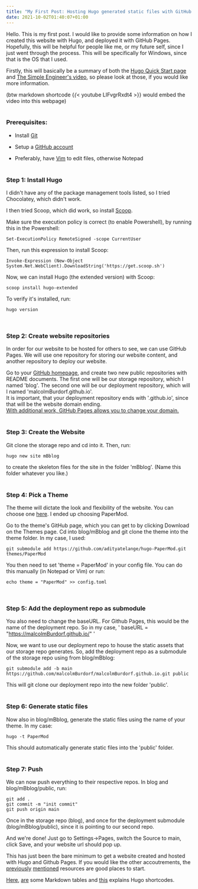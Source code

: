 ```yaml
---
title: "My First Post: Hosting Hugo generated static files with GitHub Pages"
date: 2021-10-02T01:40:07+01:00
---
```


Hello.  This is my first post. 
I would like to provide some information on how I created this website with Hugo, 
and deployed it with GitHub Pages. 
Hopefully, this will be helpful for people like me, or my future self, 
since I just went through the process. 
This will be specifically for Windows, since that is the OS that I used.

Firstly, this will basically be a summary of both the [Hugo Quick Start page](https://gohugo.io/getting-started/quick-start/) and 
[The Simple Engineer's video](https://www.youtube.com/watch?v=LIFvgrRxdt4), so please look at those, if you would like more information.

(btw markdown shortcode {_{_< youtube LIFvgrRxdt4 >}} would embed the video into this webpage)  
&nbsp; 

### Prerequisites:

- Install [Git](https://git-scm.com/download/win)

- Setup a [GitHub account](https://github.com/join)

- Preferably, have [Vim](https://neovim.io/) to edit files, otherwise Notepad  
&nbsp;
 

### Step 1: Install Hugo

I didn't have any of the package management tools listed, so I tried Chocolatey, which didn't work.


I then tried Scoop, which did work, so install [Scoop](https://scoop.sh/).


Make sure the execution policy is correct (to enable Powershell), 
by running this in the Powershell:
```
Set-ExecutionPolicy RemoteSigned -scope CurrentUser
```

Then, run this expression to install Scoop:
```
Invoke-Expression (New-Object System.Net.WebClient).DownloadString('https://get.scoop.sh') 
```

Now, we can install Hugo (the extended version) with Scoop:
```
scoop install hugo-extended
```

To verify it's installed, run: 
```
hugo version
```
&nbsp; 
 
### Step 2: Create website repositories

In order for our website to be hosted for others to see, we can use GitHub Pages.
We will use one repository for storing our website content, 
and another repository to deploy our website. 

Go to your [GitHub homepage](https://github.com/), 
and create two new public repositories with README documents.
The first one will be our storage repository, which I named 'blog'.
The second one will be our deployment repository, which will I named 'malcolmBurdorf.github.io'.  
It is important, that your deployment repository ends with '.github.io', since that will be the website domain ending.  
[With additional work, GitHub Pages allows you to change your domain.](https://docs.github.com/en/pages/configuring-a-custom-domain-for-your-github-pages-site/managing-a-custom-domain-for-your-github-pages-site)  
&nbsp; 
 

 

### Step 3: Create the Website

Git clone the storage repo and cd into it.  Then, run:

```
hugo new site mBblog
```

to create the skeleton files for the site in the folder 'mBblog'. 
(Name this folder whatever you like.)  
&nbsp;
 

### Step 4: Pick a Theme

The theme will dictate the look and flexibility of the website. 
You can choose one [here](https://themes.gohugo.io/).
I ended up choosing PaperMod. 

Go to the theme's GitHub page, which you can get to by clicking Download on the Themes page.
Cd into blog/mBblog and git clone the theme into the theme folder.  In my case, I used:

```
git submodule add https://github.com/adityatelange/hugo-PaperMod.git themes/PaperMod
```

You then need to set 'theme = PaperMod' in your config file. 
You can do this manually (in Notepad or Vim) or run:

```
echo theme = "PaperMod" >> config.toml
```
&nbsp;


### Step 5: Add the deployment repo as submodule
 
You also need to change the baseURL. 
For Github Pages, this would be the name of the deployment repo. 
So in my case, ' baseURL = "https://malcolmBurdorf.github.io/" '

Now, we want to use our deployment repo to house the static assets that our storage repo generates. 
So, add the deployment repo as a submodule of the storage repo using from blog/mBblog:

```
git submodule add -b main https://github.com/malcolmBurdorf/malcolmBurdorf.github.io.git public
```

This will git clone our deployment repo into the new folder 'public'.  
&nbsp; 

### Step 6: Generate static files

Now also in blog/mBblog, generate the static files using the name of your theme. In my case:

```
hugo -t PaperMod
```

This should automatically generate static files into the 'public' folder.  
&nbsp; 

### Step 7: Push

We can now push everything to their respective repos.
In blog and blog/mBblog/public, run:

```
git add .
git commit -m "init commit"
git push origin main
```

Once in the storage repo (blog), and once for the deployment submodule (blog/mBblog/public), since it is pointing to our second repo.

And we're done! Just go to Settings->Pages, switch the Source to main, click Save, and your website url should pop up.

This has just been the bare minimum to get a website created and hosted with Hugo and Github Pages.
If you would like the other accoutrements, the [previously](https://gohugo.io/getting-started/quick-start/) [mentioned](https://www.youtube.com/watch?v=LIFvgrRxdt4) resources are good places to start.

[Here](https://support.atlassian.com/jira-software-cloud/docs/markdown-and-keyboard-shortcuts/), [are](https://www.markdownguide.org/basic-syntax/) some Markdown tables and [this](https://gohugo.io/content-management/shortcodes/) explains Hugo shortcodes.

